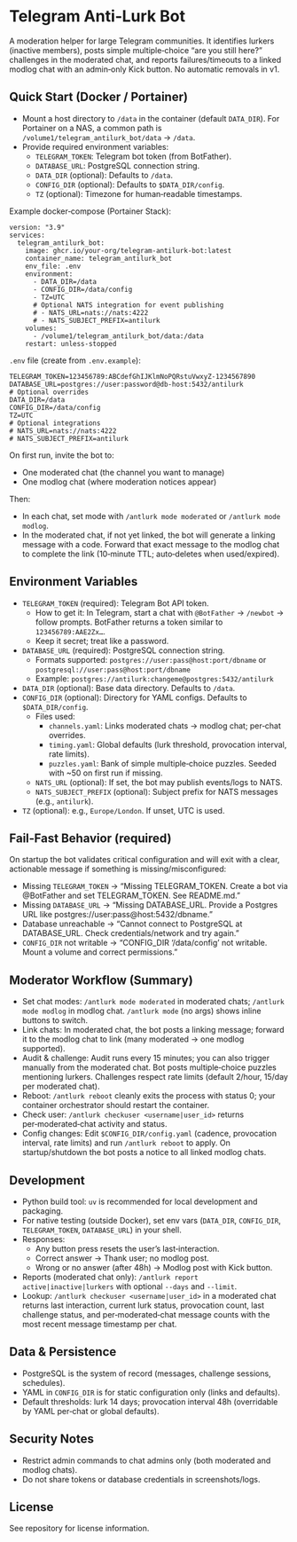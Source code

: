 # Telegram Anti‑Lurk Bot

A moderation helper for large Telegram communities. It identifies lurkers (inactive members), posts simple multiple‑choice “are you still here?” challenges in the moderated chat, and reports failures/timeouts to a linked modlog chat with an admin‑only Kick button. No automatic removals in v1.

## Quick Start (Docker / Portainer)

- Mount a host directory to `/data` in the container (default `DATA_DIR`). For Portainer on a NAS, a common path is `/volume1/telegram_antilurk_bot/data` → `/data`.
- Provide required environment variables:
  - `TELEGRAM_TOKEN`: Telegram bot token (from BotFather).
  - `DATABASE_URL`: PostgreSQL connection string.
  - `DATA_DIR` (optional): Defaults to `/data`.
  - `CONFIG_DIR` (optional): Defaults to `$DATA_DIR/config`.
  - `TZ` (optional): Timezone for human‑readable timestamps.

Example docker‑compose (Portainer Stack):

```
version: "3.9"
services:
  telegram_antilurk_bot:
    image: ghcr.io/your-org/telegram-antilurk-bot:latest
    container_name: telegram_antilurk_bot
    env_file: .env
    environment:
      - DATA_DIR=/data
      - CONFIG_DIR=/data/config
      - TZ=UTC
      # Optional NATS integration for event publishing
      # - NATS_URL=nats://nats:4222
      # - NATS_SUBJECT_PREFIX=antilurk
    volumes:
      - /volume1/telegram_antilurk_bot/data:/data
    restart: unless-stopped
```

`.env` file (create from `.env.example`):

```
TELEGRAM_TOKEN=123456789:ABCdefGhIJKlmNoPQRstuVwxyZ-1234567890
DATABASE_URL=postgres://user:password@db-host:5432/antilurk
# Optional overrides
DATA_DIR=/data
CONFIG_DIR=/data/config
TZ=UTC
# Optional integrations
# NATS_URL=nats://nats:4222
# NATS_SUBJECT_PREFIX=antilurk
```

On first run, invite the bot to:
- One moderated chat (the channel you want to manage)
- One modlog chat (where moderation notices appear)

Then:
- In each chat, set mode with `/antlurk mode moderated` or `/antlurk mode modlog`.
- In the moderated chat, if not yet linked, the bot will generate a linking message with a code. Forward that exact message to the modlog chat to complete the link (10‑minute TTL; auto‑deletes when used/expired).

## Environment Variables

- `TELEGRAM_TOKEN` (required): Telegram Bot API token.
  - How to get it: In Telegram, start a chat with `@BotFather` → `/newbot` → follow prompts. BotFather returns a token similar to `123456789:AAE2Zx…`.
  - Keep it secret; treat like a password.
- `DATABASE_URL` (required): PostgreSQL connection string.
  - Formats supported: `postgres://user:pass@host:port/dbname` or `postgresql://user:pass@host:port/dbname`
  - Example: `postgres://antilurk:changeme@postgres:5432/antilurk`
- `DATA_DIR` (optional): Base data directory. Defaults to `/data`.
- `CONFIG_DIR` (optional): Directory for YAML configs. Defaults to `$DATA_DIR/config`.
  - Files used:
    - `channels.yaml`: Links moderated chats → modlog chat; per‑chat overrides.
    - `timing.yaml`: Global defaults (lurk threshold, provocation interval, rate limits).
    - `puzzles.yaml`: Bank of simple multiple‑choice puzzles. Seeded with ~50 on first run if missing.
  - `NATS_URL` (optional): If set, the bot may publish events/logs to NATS.
  - `NATS_SUBJECT_PREFIX` (optional): Subject prefix for NATS messages (e.g., `antilurk`).
- `TZ` (optional): e.g., `Europe/London`. If unset, UTC is used.

## Fail‑Fast Behavior (required)

On startup the bot validates critical configuration and will exit with a clear, actionable message if something is missing/misconfigured:
- Missing `TELEGRAM_TOKEN` → “Missing TELEGRAM_TOKEN. Create a bot via @BotFather and set TELEGRAM_TOKEN. See README.md.”
- Missing `DATABASE_URL` → “Missing DATABASE_URL. Provide a Postgres URL like postgres://user:pass@host:5432/dbname.”
- Database unreachable → “Cannot connect to PostgreSQL at DATABASE_URL. Check credentials/network and try again.”
- `CONFIG_DIR` not writable → “CONFIG_DIR ‘/data/config’ not writable. Mount a volume and correct permissions.”

## Moderator Workflow (Summary)

- Set chat modes: `/antlurk mode moderated` in moderated chats; `/antlurk mode modlog` in modlog chat. `/antlurk mode` (no args) shows inline buttons to switch.
- Link chats: In moderated chat, the bot posts a linking message; forward it to the modlog chat to link (many moderated → one modlog supported).
- Audit & challenge: Audit runs every 15 minutes; you can also trigger manually from the moderated chat. Bot posts multiple‑choice puzzles mentioning lurkers. Challenges respect rate limits (default 2/hour, 15/day per moderated chat).
- Reboot: `/antlurk reboot` cleanly exits the process with status 0; your container orchestrator should restart the container.
 - Check user: `/antlurk checkuser <username|user_id>` returns per‑moderated‑chat activity and status.
 - Config changes: Edit `$CONFIG_DIR/config.yaml` (cadence, provocation interval, rate limits) and run `/antlurk reboot` to apply. On startup/shutdown the bot posts a notice to all linked modlog chats.

## Development

- Python build tool: `uv` is recommended for local development and packaging.
- For native testing (outside Docker), set env vars (`DATA_DIR`, `CONFIG_DIR`, `TELEGRAM_TOKEN`, `DATABASE_URL`) in your shell.
- Responses:
  - Any button press resets the user’s last‑interaction.
  - Correct answer → Thank user; no modlog post.
  - Wrong or no answer (after 48h) → Modlog post with Kick button.
- Reports (moderated chat only): `/antlurk report active|inactive|lurkers` with optional `--days` and `--limit`.
 - Lookup: `/antlurk checkuser <username|user_id>` in a moderated chat returns
   last interaction, current lurk status, provocation count, last challenge
   status, and per‑moderated‑chat message counts with the most recent message
   timestamp per chat.

## Data & Persistence

- PostgreSQL is the system of record (messages, challenge sessions, schedules).
- YAML in `CONFIG_DIR` is for static configuration only (links and defaults).
- Default thresholds: lurk 14 days; provocation interval 48h (overridable by YAML per‑chat or global defaults).

## Security Notes

- Restrict admin commands to chat admins only (both moderated and modlog chats).
- Do not share tokens or database credentials in screenshots/logs.

## License

See repository for license information.
